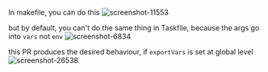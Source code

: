 In makefile, you can do this
![screenshot-11553](https://user-images.githubusercontent.com/22402557/194401702-244b61d3-ac99-46ce-89b0-1fdaab16f0df.png)

but by default, you can't do the same thing in Taskfile, because the args go into `vars` not `env`
![screenshot-6834](https://user-images.githubusercontent.com/22402557/194401943-495ff86a-6a07-40e8-b19d-7c2fbd6536a0.png)

this PR produces the desired behaviour, if  `exportVars` is set at global level
![screenshot-26538](https://user-images.githubusercontent.com/22402557/194402126-8b41f1c6-a542-4799-8389-b631e1ab0d0f.png)
